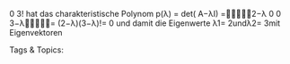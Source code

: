 0 3!
hat das charakteristische Polynom
p(λ) = det( A−λI) =2−λ 0
0 3−λ= (2−λ)(3−λ)!= 0
und damit die Eigenwerte λ1= 2undλ2= 3mit Eigenvektoren

   Tags & Topics:
   